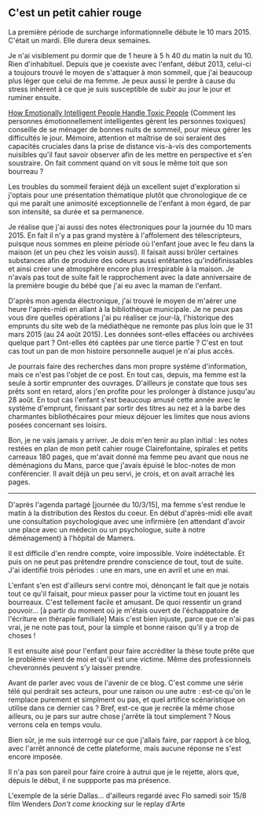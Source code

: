 ## C'est un petit cahier rouge

La première période de surcharge informationnelle débute le 10 mars 2015. C'était un mardi. Elle durera deux semaines.

Je n'ai visiblement pu dormir que de 1 heure à 5 h 40 du matin la nuit du 10. Rien d'inhabituel. Depuis que je coexiste avec l'enfant, début 2013, celui-ci a toujours trouvé le moyen de s'attaquer à mon sommeil, que j'ai beaucoup plus léger que celui de ma femme. Je peux aussi le perdre à cause du stress inhérent à ce que je suis susceptible de subir au jour le jour et ruminer ensuite.

[How Emotionally Intelligent People Handle Toxic People][1] (Comment les personnes émotionnellement intelligentes gèrent les personnes toxiques) conseille de se ménager de bonnes nuits de sommeil, pour mieux gérer les difficultés le jour. Mémoire, attention et maîtrise de soi seraient des capacités cruciales dans la prise de distance vis-à-vis des comportements nuisibles qu'il faut savoir observer afin de les mettre en perspective et s'en soustraire. On fait comment quand on vit sous le même toit que son bourreau ?

[1]: http://www.talentsmart.com/articles/How-Emotionally-Intelligent-People-Handle-Toxic-People-1028629190-p-1.html

Les troubles du sommeil feraient déjà un excellent sujet d'exploration si j'optais pour une présentation thématique plutôt que chronologique de ce qui me paraît une animosité exceptionnelle de l'enfant à mon égard, de par son intensité, sa durée et sa permanence. 

Je réalise que j'ai aussi des notes électroniques pour la journée du 10 mars 2015. En fait il n'y a pas grand mystère à l'affolement des télescripteurs, puisque nous sommes en pleine période où l'enfant joue avec le feu dans la maison (et un peu chez les voisin aussi). Il faisait aussi brûler certaines substances afin de produire des odeurs aussi entêtantes qu'indéfinissables et ainsi créer une atmosphère encore plus irrespirable à la maison. Je n'avais pas tout de suite fait le rapprochement avec la date anniversaire de la première bougie du bébé que j'ai eu avec la maman de l'enfant.

D'après mon agenda électronique, j'ai trouvé le moyen de m'aérer une heure l'après-midi en allant à la bibliothèque municipale. Je ne peux pas vous dire quelles opérations j'ai pu réaliser ce jour-là, l'historique des emprunts du site web de la médiathèque ne remonte pas plus loin que le 31 mars 2015 (au 24 août 2015). Les données sont-elles effacées ou archivées quelque part ? Ont-elles été captées par une tierce partie ? C'est en tout cas tout un pan de mon histoire personnelle auquel je n'ai plus accès.

Je pourrais faire des recherches dans mon propre système d'information, mais ce n'est pas l'objet de ce post. En tout cas, depuis, ma femme est la seule à sortir emprunter des ouvrages. D'ailleurs je constate que tous ses prêts sont en retard, alors j'en profite pour les prolonger à distance jusqu'au 28 août. En tout cas l'enfant s'est beaucoup amusé cette année avec le système d'emprunt, finissant par sortir des titres  au nez et à la barbe des charmantes bibliothécaires pour mieux déjouer les limites que nous avions posées concernant ses loisirs.

Bon, je ne vais jamais y arriver. Je dois m'en tenir au plan initial : les notes restées en plan de mon petit cahier rouge Clairefontaine, spirales et petits carreaux 180 pages, que m'avait donné ma femme peu avant que nous ne déménagions du Mans, parce que j'avais épuisé le bloc-notes de mon conférencier. Il avait déjà un peu servi, je crois, et on avait arraché les pages.

***

D'après l'agenda partagé [journée du 10/3/15], ma femme s'est rendue le matin à la distribution des Restos du coeur. En début d'après-midi elle avait une consultation psychologique avec une infirmière (en attendant d'avoir une place avec un médecin ou un psychologue, suite à notre déménagement) à l'hôpital de Mamers.

Il est difficile d'en rendre compte, voire impossible. Voire indétectable. Et puis on ne peut pas prétendre prendre conscience de tout, tout de suite. J'ai identifié trois périodes : une en mars, une en avril et une en mai.

L'enfant s'en est d'ailleurs servi contre moi, dénonçant le fait que je notais tout ce qu'il faisait, pour mieux passer pour la victime tout en jouant les bourreaux. C'est tellement facile et amusant. De quoi ressentir un grand pouvoir... [à partir du moment où je m'étais ouvert de l'échappatoire de l'écriture en thérapie familiale] Mais c'est bien injuste, parce que ce n'ai pas vrai, je ne note pas tout, pour la simple et bonne raison qu'il y a trop de choses ! 

Il est ensuite aisé pour l'enfant pour faire accréditer la thèse toute prête que le problème vient de moi et qu'il est une victime. Même des professionnels cheveronnés peuvent s'y laisser prendre.

Avant de parler avec vous de l'avenir de ce blog. C'est comme une série télé qui perdrait ses acteurs, pour une raison ou une autre : est-ce qu'on le remplace purement et simplment ou pas, et quel artifice scénaristique on utilise dans ce dernier cas ? Bref, est-ce que je recrée la même chose ailleurs, ou je pars sur autre chose j'arrête là tout simplement ? Nous verrons cela en temps voulu.

Bien sûr, je me suis interrogé sur ce que j'allais faire, par rapport à ce blog, avec l'arrêt annoncé de cette plateforme, mais aucune réponse ne s'est encore imposée.

Il n'a pas son pareil pour faire croire à autrui que je le rejette, alors que, dépuis le début, il ne suppporte pas ma présence.

L'exemple de la série Dallas...
d'ailleurs regardé avec Flo samedi soir 15/8 film Wenders *Don't come knocking* sur le replay d'Arte
